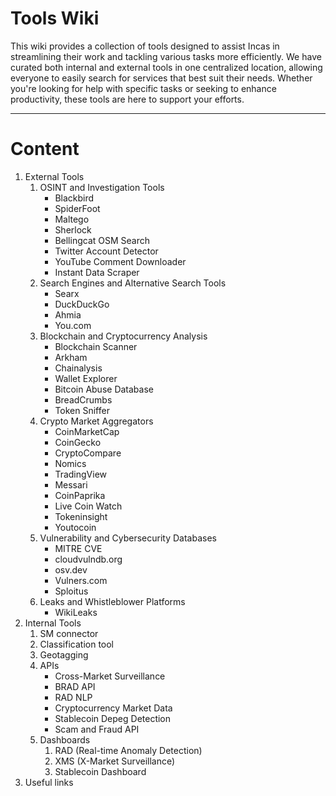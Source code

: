 # Tools Wiki

This wiki provides a collection of tools designed to assist Incas in streamlining their work and tackling various tasks more efficiently. We have curated both internal and external tools in one centralized location, allowing everyone to easily search for services that best suit their needs. Whether you're looking for help with specific tasks or seeking to enhance productivity, these tools are here to support your efforts.

---

# Content

1. External Tools
    1. OSINT and Investigation Tools
        - Blackbird
        - SpiderFoot
        - Maltego
        - Sherlock
        - Bellingcat OSM Search
        - Twitter Account Detector
        - YouTube Comment Downloader
        - Instant Data Scraper
    2. Search Engines and Alternative Search Tools
        - Searx
        - DuckDuckGo
        - Ahmia
        - You.com
    3. Blockchain and Cryptocurrency Analysis
        - Blockchain Scanner
        - Arkham
        - Chainalysis
        - Wallet Explorer
        - Bitcoin Abuse Database
        - BreadCrumbs
        - Token Sniffer
    4. Crypto Market Aggregators
        - CoinMarketCap
        - CoinGecko
        - CryptoCompare
        - Nomics
        - TradingView
        - Messari
        - CoinPaprika
        - Live Coin Watch
        - Tokeninsight
        - Youtocoin
    5. Vulnerability and Cybersecurity Databases
        - MITRE CVE
        - cloudvulndb.org
        - osv.dev
        - Vulners.com
        - Sploitus
    6. Leaks and Whistleblower Platforms
        - WikiLeaks
2. Internal Tools
    1. SM connector
    2. Classification tool
    3. Geotagging
    4. APIs
        - Cross-Market Surveillance
        - BRAD API
        - RAD NLP
        - Cryptocurrency Market Data
        - Stablecoin Depeg Detection
        - Scam and Fraud API
    5. Dashboards
        1. RAD (Real-time Anomaly Detection)
        2. XMS (X-Market Surveillance)
        3. Stablecoin Dashboard
3. Useful links